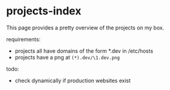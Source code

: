 projects-index
==============
This page provides a pretty overview of the projects on my box.

requirements:
* projects all have domains of the form *.dev in /etc/hosts
* projects have a png at `(*).dev/\1.dev.png`

todo:
* check dynamically if production websites exist
